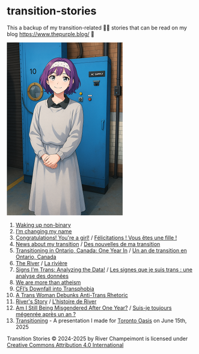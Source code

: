 # transition-stories

This a backup of my transition-related 🏳️‍⚧️ stories that can be read on my blog https://www.thepurple.blog/ 💜

![An anime-style portrait of River, smiling warmly with short purple hair and a white headband. She’s wearing a soft gray dress with a black collar, hands gently folded. Behind her is a blue industrial panel labeled “AC SUPPLY,” adding a cool contrast to her calm and friendly presence.](misc_images/River_anime_small.png)

1. [Waking up non-binary](Waking%20up%20non-binary.md)
2. [I’m changing my name](I’m%20changing%20my%20name.md)
3. [Congratulations! You're a girl!](Congratulations!%20You're%20a%20girl!.md) / [Félicitations ! Vous êtes une fille !](Félicitations%20!%20Vous%20êtes%20une%20fille%20!.md)
4. [News about my transition](News%20about%20my%20transition.md) / [Des nouvelles de ma transition](Des%20nouvelles%20de%20ma%20transition.md)
5. [Transitioning in Ontario, Canada: One Year In](Transitioning%20in%20Ontario.md) / [Un an de transition en Ontario, Canada](Un%20an%20de%20transition%20en%20Ontario.md)
6. [The River](The%20River.md) / [La rivière](La%20rivière.md)
7. [Signs I’m Trans: Analyzing the Data!](Signs%20I’m%20Trans%20-%20Analyzing%20the%20Data.md) / [Les signes que je suis trans : une analyse des données](Les%20signes%20que%20je%20suis%20trans.md)
8. [We are more than atheism](We%20are%20more%20than%20atheism.md)
9. [CFI’s Downfall into Transphobia](CFI’s%20Downfall%20into%20Transphobia.md)
10. [A Trans Woman Debunks Anti-Trans Rhetoric](A_Trans_Woman_Debunks_Anti-Trans_Rhetoric.md)
11. [River's Story](River's%20Story.md) / [L'histoire de River](L'histoire%20de%20River.md)
12. [Am I Still Being Misgendered After One Year?](Am%20I%20Still%20Being%20Misgendered%20After%20One%20Year.md) / [Suis-je toujours mégenrée après un an ?](Suis-je%20toujours%20mégenrée%20après%20un%20an.md)
13. [Transitioning](Transitioning%20-%20Presentation%20June%202025.pdf) - A presentation I made for [Toronto Oasis](https://torontooasis.org/) on June 15th, 2025

Transition Stories © 2024-2025 by River Champeimont is licensed under [Creative Commons Attribution 4.0 International](LICENSE.txt)
